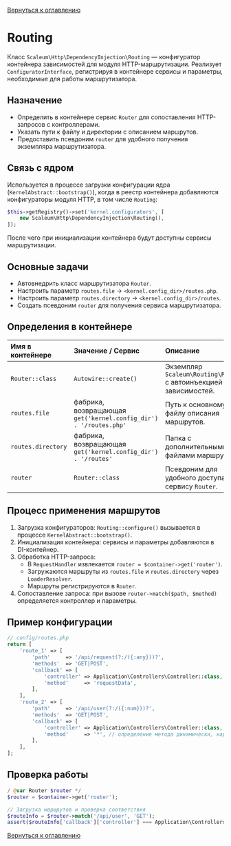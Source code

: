 [Вернуться к оглавлению](../../index.md)
# Routing

Класс `Scaleum\Http\DependencyInjection\Routing` — конфигуратор контейнера зависимостей для модуля HTTP-маршрутизации. Реализует `ConfiguratorInterface`, регистрируя в контейнере сервисы и параметры, необходимые для работы маршрутизатора.

## Назначение

- Определить в контейнере сервис `Router` для сопоставления HTTP-запросов с контроллерами.
- Указать пути к файлу и директории с описанием маршрутов.
- Предоставить псевдоним `router` для удобного получения экземпляра маршрутизатора.

## Связь с ядром

Используется в процессе загрузки конфигурации ядра (`KernelAbstract::bootstrap()`), когда в реестр контейнера добавляются конфигураторы модуля HTTP, в том числе `Routing`:
```php
$this->getRegistry()->set('kernel.configurators', [
    new Scaleum\Http\DependencyInjection\Routing(),
]);
```  
После чего при инициализации контейнера будут доступны сервисы маршрутизации.

## Основные задачи

- Автовнедрить класс маршрутизатора `Router`.
- Настроить параметр `routes.file` → `<kernel.config_dir>/routes.php`.
- Настроить параметр `routes.directory` → `<kernel.config_dir>/routes`.
- Создать псевдоним `router` для получения сервиса маршрутизатора.

## Определения в контейнере

| Имя в контейнере            | Значение / Сервис                                                            | Описание                                                             |
|:----------------------------|:------------------------------------------------------------------------------|:---------------------------------------------------------------------|
| `Router::class`             | `Autowire::create()`                                                          | Экземпляр `Scaleum\Routing\Router` с автоинъекцией зависимостей.   |
| `routes.file`               | фабрика, возвращающая `get('kernel.config_dir') . '/routes.php'`              | Путь к основному файлу описания маршрутов.                           |
| `routes.directory`          | фабрика, возвращающая `get('kernel.config_dir') . '/routes'`                  | Папка с дополнительными файлами маршрутов.                            |
| `router`                    | `Router::class`                                                               | Псевдоним для удобного доступа к сервису `Router`.                   |

## Процесс применения маршрутов

1. Загрузка конфигураторов: `Routing::configure()` вызывается в процессе `KernelAbstract::bootstrap()`.
2. Инициализация контейнера: сервисы и параметры добавляются в DI-контейнер.
3. Обработка HTTP-запроса:
   - В `RequestHandler` извлекается `router = $container->get('router')`.
   - Загружаются маршруты из `routes.file` и `routes.directory` через `LoaderResolver`.
   - Маршруты регистрируются в `Router`.
4. Сопоставление запроса: при вызове `router->match($path, $method)` определяется контроллер и параметры.

## Пример конфигурации

```php
// config/routes.php
return [
    'route_1' => [
        'path'     => '/api/request(?:/({:any}))?',
        'methods'  => 'GET|POST',
        'callback' => [
            'controller' => Application\Controllers\Controller::class,
            'method'     => 'requestData',
        ],
    ],
    'route_2' => [
        'path'     => '/api/user(?:/({:num}))?',
        'methods'  => 'GET|POST',
        'callback' => [
            'controller' => Application\Controllers\Controller::class,
            'method'     => '*', // определение метода динамически, характерно для RESTful контроллеров когда имя метода определяется на основании типа запроса
        ],
    ],
];
```

## Проверка работы

```php
/ @var Router $router */
$router = $container->get('router');

// Загрузка маршрутов и проверка соответствия
$routeInfo = $router->match('/api/user', 'GET');
assert($routeInfo['callback']['controller'] === Application\Controllers\Controller::class);
```

[Вернуться к оглавлению](../../index.md)